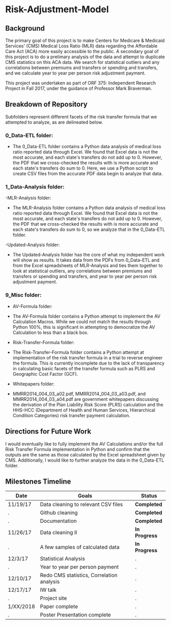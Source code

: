 # Risk-Adjustment-Model

## Background

The primary goal of this project is to make Centers for Medicare & Medicaid Services' (CMS) Medical Loss Ratio (MLR) data regarding the Affordable Care Act (ACA) more easily accessible to the public. A secondary goal of this project is to do a prelimary analysis of the data and attempt to duplicate CMS statistics on this ACA data. We search for statistical outliers and any correlations between premiums and transfers or spending and transfers, and we calculate year to year per person risk adjustment payment.

This project was undertaken as part of ORF 375: Independent Research Project in Fall 2017, under the guidance of Professor Mark Braverman.

## Breakdown of Repository

Subfolders represent different facets of the risk transfer formula that we attempted to analyze, as are delineated below.

### 0_Data-ETL folder: 

- The 0_Data-ETL folder contains a Python data analysis of medical loss ratio reported data through Excel. We found that Excel data is not the most accurate, and each state's transfers do not add up to 0. However, the PDF that we cross-checked the results with is more accurate and each state's transfers do sum to 0. Here, we use a Python script to create CSV files from the accurate PDF data begin to analyze that data.

### 1_Data-Analysis folder:

-MLR-Analysis folder: 
 - The MLR-Analysis folder contains a Python data analysis of medical loss ratio reported data through Excel. We found that Excel data is not the most accurate, and each state's transfers do not add up to 0. However, the PDF that we cross-checked the results with is more accurate and each state's transfers do sum to 0, so we analyze that in the 0_Data-ETL folder.

-Updated-Analysis folder: 
 - The Updated-Analysis folder has the core of what my independent work will show as results. It takes data from the PDFs from 0_Data-ETL and from the Excel spreadsheets of MLR-Analysis and ties them together to look at statistical outliers, any correlations between premiums and transfers or spending and transfers, and year to year per person risk adjustment payment.

### 9_Misc folder:

- AV-Formula folder: 
 - The AV-Formula folder contains a Python attempt to implement the AV Calculation Macros. While we could not match the results through Python 100%, this is significant in attempting to democratize the AV Calculation to less than a black box.

- Risk-Transfer-Formula folder: 
 - The Risk-Transfer-Formula folder contains a Python attempt at implementation of the risk transfer formula in a trial to reverse engineer the formula. This is currently incomplete due to the lack of transparency in calculating basic facets of the transfer formula such as PLRS and Geographic Cost Factor (GCF).

- Whitepapers folder: 
 - MMRR2014_004_03_a02.pdf, MMRR2014_004_03_a03.pdf, and MMRR2014_004_03_a04.pdf are government whitepapers discussing the derivation of the Plan Liability Risk Score (PLRS) calculation and the HHS-HCC (Department of Health and Human Services, Hierarchical Condition Categories) risk transfer payment calculation.

## Directions for Future Work

I would eventually like to fully implement the AV Calculations and/or the full Risk Transfer Formula implementation in Python and confirm that the outputs are the same as those calculated by the Excel spreadsheet given by CMS. Additionally, I would like to further analyze the data in the 0_Data-ETL folder.

## Milestones Timeline

 Date | Goals | Status 
 --- | --- | ---
11/19/17 | Data cleaning to relevant CSV files | **Completed**
. | Github cleaning | **Completed**
. | Documentation | **Completed**
11/26/17 | Data cleaning II | **In Progress**
. | A few samples of calculated data | **In Progress**
12/3/17 | Statistical Analysis | .
. | Year to year per person payment | .
12/10/17 | Redo CMS statistics, Correlation analysis | .
12/17/17 | IW talk | .
. | Project site | .
1/XX/2018 | Paper complete | .
. | Poster Presentation complete | .
